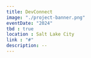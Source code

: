 ```yaml
---
title: DevConnect
image: "./project-banner.png"
eventDate: "2024"
tbd : true
location : Salt Lake City
link : "#"
description: --
---
```

